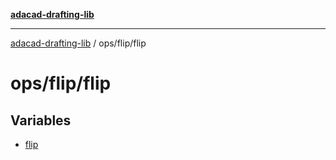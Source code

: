 [**adacad-drafting-lib**](../../../README.md)

***

[adacad-drafting-lib](../../../modules.md) / ops/flip/flip

# ops/flip/flip

## Variables

- [flip](variables/flip.md)
